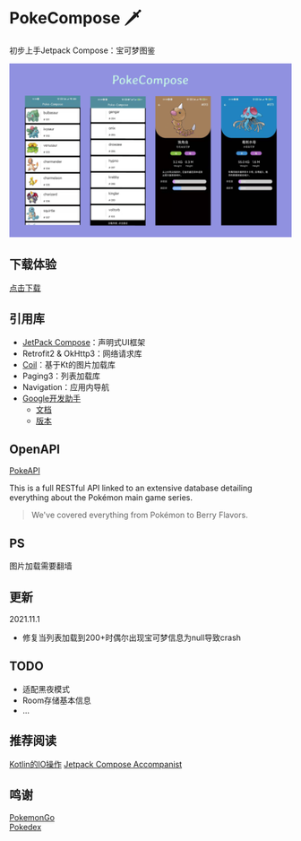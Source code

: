 # PokeCompose 🗡
初步上手Jetpack Compose：宝可梦图鉴

<!-- ![](https://github.com/taxeric/PokeCompose/blob/main/poke-compose_1.jpg) -->
<img src="https://github.com/taxeric/PokeCompose/blob/main/composite.png">

## 下载体验
[点击下载](https://github.com/taxeric/PokeCompose/raw/main/app/release/PokeCompose.apk)

## 引用库
- [JetPack Compose](https://developer.android.com/jetpack/compose)：声明式UI框架
- Retrofit2 & OkHttp3：网络请求库
- [Coil](https://github.com/coil-kt/coil/blob/master/README-zh.md)：基于Kt的图片加载库
- Paging3：列表加载库
- Navigation：应用内导航
- [Google开发助手](https://github.com/google/accompanist)
  - [文档](https://google.github.io/accompanist/insets/)
  - [版本](https://search.maven.org/search?q=g:com.google.accompanist)

## OpenAPI
[PokeAPI](https://pokeapi.co/)

This is a full RESTful API linked to an extensive database detailing everything about the Pokémon main game series.

> We've covered everything from Pokémon to Berry Flavors.

## PS
图片加载需要翻墙

## 更新
2021.11.1
- 修复当列表加载到200+时偶尔出现宝可梦信息为null导致crash

## TODO
- 适配黑夜模式
- Room存储基本信息
- ...

## 推荐阅读
[Kotlin的IO操作](https://www.tutorialkart.com/kotlin/write-content-to-file-in-kotlin/)
[Jetpack Compose Accompanist](https://google.github.io/accompanist/)

## 鸣谢
[PokemonGo](https://github.com/hi-dhl/PokemonGo)  
[Pokedex](https://github.com/skydoves/Pokedex)
